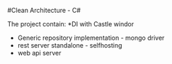 #Clean Architecture - C#

The project contain:
*DI with Castle windor
* Generic repository implementation - mongo driver
* rest server standalone - selfhosting
* web api server

